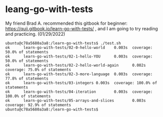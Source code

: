 # leang-go-with-tests
My friend Brad A. recommended this gitbook for beginner: https://quii.gitbook.io/learn-go-with-tests/ , and I am going to try reading and practicing. (01/29/2022)

```
ubuntu@c78a5680a3a8:/learn-go-with-tests$ ./test.sh
ok      learn-go-with-tests/02-0-hello-world    0.003s  coverage: 50.0% of statements
ok      learn-go-with-tests/02-1-hello-YOU      0.003s  coverage: 50.0% of statements
ok      learn-go-with-tests/02-2-hello-world-again      0.002s  coverage: 75.0% of statements
ok      learn-go-with-tests/02-3-more-language  0.003s  coverage: 77.8% of statements
ok      learn-go-with-tests/03-integers 0.003s  coverage: 100.0% of statements
ok      learn-go-with-tests/04-iteration        0.003s  coverage: 100.0% of statements
ok      learn-go-with-tests/05-arrays-and-slices        0.003s  coverage: 92.9% of statements
ubuntu@c78a5680a3a8:/learn-go-with-tests$
```
